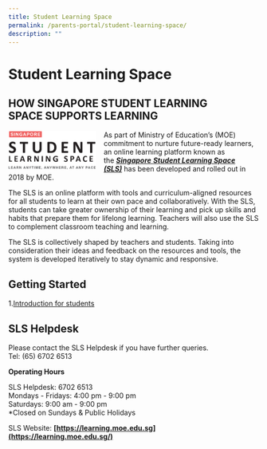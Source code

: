 ```yaml
---
title: Student Learning Space
permalink: /parents-portal/student-learning-space/
description: ""
---
```

# Student Learning Space


## HOW SINGAPORE STUDENT LEARNING SPACE SUPPORTS LEARNING


<img src="/images/Parents%20Portal/SLS.png" style="width:35%;margin-right:15px;" align = "left">

As part of Ministry of Education’s (MOE) commitment to nurture future-ready learners, an online learning platform known as the [**_Singapore_** **_Student Learning Space (SLS)_**](https://learning.moe.edu.sg/) has been developed and rolled out in 2018 by MOE.  

The SLS is an online platform with tools and curriculum-aligned resources for all students to learn at their own pace and collaboratively. With the SLS, students can take greater ownership of their learning and pick up skills and habits that prepare them for lifelong learning. Teachers will also use the SLS to complement classroom teaching and learning.

The SLS is collectively shaped by teachers and students. Taking into consideration their ideas and feedback on the resources and tools, the system is developed iteratively to stay dynamic and responsive.


Getting Started
---------------

1.[Introduction for students](/files/Parents%20Portal/Annexes%20to%20Letter%20to%20Parents.pdf)

SLS Helpdesk
------------

Please contact the SLS Helpdesk if you have further queries. <br>
Tel: (65) 6702 6513

  

**Operating Hours**

SLS Helpdesk: 6702 6513<br>
Mondays - Fridays: 4:00 pm - 9:00 pm<br>
Saturdays: 9:00 am - 9:00 pm<br>
\*Closed on Sundays & Public Holidays

  

SLS Website: **[https://learning.moe.edu.sg](https://learning.moe.edu.sg/)**